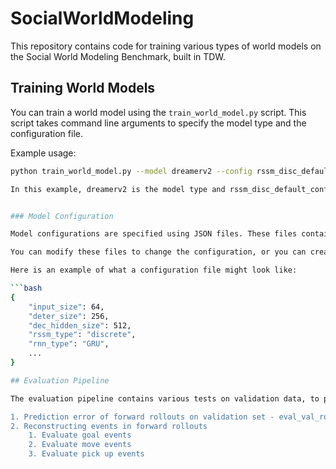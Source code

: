 # SocialWorldModeling

This repository contains code for training various types of world models on the Social World Modeling Benchmark, built in TDW.

## Training World Models

You can train a world model using the `train_world_model.py` script. This script takes command line arguments to specify the model type and the configuration file.

Example usage:

```bash
python train_world_model.py --model dreamerv2 --config rssm_disc_default_config.json

In this example, dreamerv2 is the model type and rssm_disc_default_config.json is the configuration file.


### Model Configuration

Model configurations are specified using JSON files. These files contain the hyperparameters and model class that is used during training. You can find the configuration files in the config directory.

You can modify these files to change the configuration, or you can create new ones if you want to experiment with different settings. If you specify a configuration parameter via the command line, that will override the value in the configuration file.

Here is an example of what a configuration file might look like:

```bash
{
    "input_size": 64,
    "deter_size": 256,
    "dec_hidden_size": 512,
    "rssm_type": "discrete",
    "rnn_type": "GRU",
    ...
}

## Evaluation Pipeline

The evaluation pipeline contains various tests on validation data, to probe the world model's understanding of events and goal-directed behavior, in addition to more traditional metrics for trajectory prediction.

1. Prediction error of forward rollouts on validation set - eval_val_rollouts.py
2. Reconstructing events in forward rollouts 
    1. Evaluate goal events
    2. Evaluate move events
    3. Evaluate pick up events




